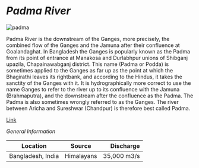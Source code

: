 # *Padma River*
![padma](https://www.theindependentbd.com/assets/news_images/Padma-River2.jpg)

Padma River is the downstream of the Ganges, more precisely, the combined
flow of the Ganges and the Jamuna after their confluence at Goalandaghat.
In Bangladesh the Ganges is popularly known as the Padma from its point
of entrance at Manakosa and Durlabhpur unions of Shibganj upazila,
Chapainawabganj district. This name (Padma or Podda) is sometimes applied
to the Ganges as far up as the point at which the Bhagirathi leaves its
rightbank, and according to the Hindus, it takes the sanctity of the
Ganges with it. It is hydrographically more correct to use the name 
Ganges to refer to the river up to its confluence with the Jamuna 
(Brahmaputra), and the downstream after the confluence as the Padma. 
The Padma is also sometimes wrongly referred to as the Ganges. The 
river between Aricha and Sureshwar (Chandpur) is therefore best called
Padma.

[Link](https://en.wikipedia.org/wiki/Padma_River)

*General Information*

|   Location     | Source  |   Discharge  |
|-----------------|:-------:|------------:|
|Bangladesh, India| Himalayans| 35,000 m3/s|
